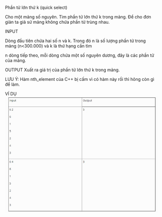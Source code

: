
Phần tử lớn thứ k (quick select)

Cho một mảng số nguyên. Tìm phần tử lớn thứ k trong mảng. Để cho đơn giản ta giả sử mảng không chứa phần tử trùng nhau.

INPUT

Dòng đầu tiên chứa hai số n và k. Trong đó n là số lượng phần tử trong mảng (n<300.000) và k là thứ hạng cần tìm

n dòng tiếp theo, mỗi dòng chứa một số nguyên dương, đây là các phần tử của mảng.

OUTPUT
Xuất ra giá trị của phần tử lớn thứ k trong mảng.

LƯU Ý: Hàm nth_element của C++ bị cấm vì có hàm này rồi thì hông còn gì để làm.

VÍ DỤ
![B1](image/QS.jpg)
